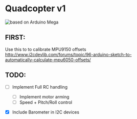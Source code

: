 # Quadcopter v1
![based on Arduino Mega](http://upload.wikimedia.org/wikipedia/commons/thumb/8/87/Arduino_Logo.svg/50px-Arduino_Logo.svg.png)  

## FIRST:
Use this to to calibrate MPU9150 offsets
http://www.i2cdevlib.com/forums/topic/96-arduino-sketch-to-automatically-calculate-mpu6050-offsets/

## TODO:
- [ ] Implement Full RC handling
  - [ ] Implement motor arming
  - [ ] Speed + Pitch/Roll control
- [x] Include Barometer in I2C devices


